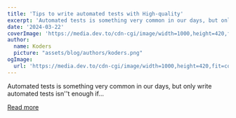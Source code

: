```yaml
---
title: 'Tips to write automated tests with High-quality'
excerpt: 'Automated tests is something very common in our days, but only write automated tests isn''t enough if...'
date: '2024-03-22'
coverImage: 'https://media.dev.to/cdn-cgi/image/width=1000,height=420,fit=cover,gravity=auto,format=auto/https%3A%2F%2Fdev-to-uploads.s3.amazonaws.com%2Fuploads%2Farticles%2Fsnzoq0rmxuxrk3rljh0o.png'
author:
  name: Koders
  picture: "assets/blog/authors/koders.png"
ogImage:
  url: 'https://media.dev.to/cdn-cgi/image/width=1000,height=420,fit=cover,gravity=auto,format=auto/https%3A%2F%2Fdev-to-uploads.s3.amazonaws.com%2Fuploads%2Farticles%2Fsnzoq0rmxuxrk3rljh0o.png'
---
```


Automated tests is something very common in our days, but only write automated tests isn''t enough if...

[Read more](https://dev.to/m4rri4nne/tips-to-write-automated-tests-with-high-quality-h8g)
